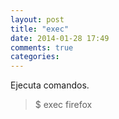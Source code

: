 ```yaml
---
layout: post
title: "exec"
date: 2014-01-28 17:49
comments: true
categories: 
---
```

Ejecuta comandos.

>$ exec firefox 

